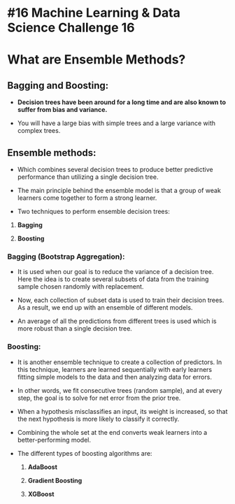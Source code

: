 # #16 Machine Learning & Data Science Challenge 16

# What are Ensemble Methods?

## Bagging and Boosting:

* **Decision trees have been around for a long time and are also known to suffer from bias and variance.**
    
* You will have a large bias with simple trees and a large variance with complex trees.
    

## Ensemble methods:

* Which combines several decision trees to produce better predictive performance than utilizing a single decision tree.
    
* The main principle behind the ensemble model is that a group of weak learners come together to form a strong learner.
    
* Two techniques to perform ensemble decision trees:
    

1. **Bagging**
    
2. **Boosting**
    

### Bagging (Bootstrap Aggregation):

* It is used when our goal is to reduce the variance of a decision tree. Here the idea is to create several subsets of data from the training sample chosen randomly with replacement.
    
* Now, each collection of subset data is used to train their decision trees. As a result, we end up with an ensemble of different models.
    
* An average of all the predictions from different trees is used which is more robust than a single decision tree.
    

### Boosting:

* It is another ensemble technique to create a collection of predictors. In this technique, learners are learned sequentially with early learners fitting simple models to the data and then analyzing data for errors.
    
* In other words, we fit consecutive trees (random sample), and at every step, the goal is to solve for net error from the prior tree.
    
* When a hypothesis misclassifies an input, its weight is increased, so that the next hypothesis is more likely to classify it correctly.
    
* Combining the whole set at the end converts weak learners into a better-performing model.
    

* The different types of boosting algorithms are:
    
    1. **AdaBoost**
        
    2. **Gradient Boosting**
        
    3. **XGBoost**
